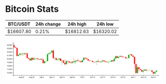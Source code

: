 # Bitcoin Stats

BTC/USDT|24h change|24h high|24h low|
|---|---|---|---|
|$16607.80|0.21%|$16812.63|$16320.02|

<img src="./chart.svg">

